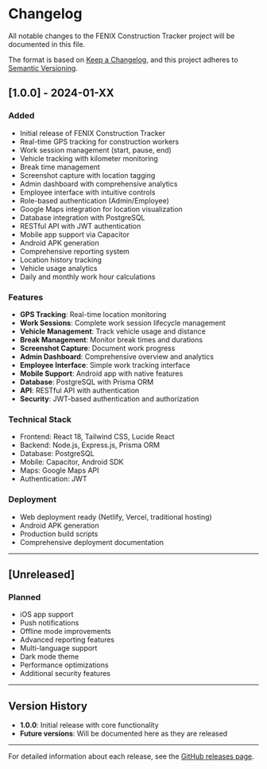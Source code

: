 # Changelog

All notable changes to the FENIX Construction Tracker project will be documented in this file.

The format is based on [Keep a Changelog](https://keepachangelog.com/en/1.0.0/),
and this project adheres to [Semantic Versioning](https://semver.org/spec/v2.0.0.html).

## [1.0.0] - 2024-01-XX

### Added
- Initial release of FENIX Construction Tracker
- Real-time GPS tracking for construction workers
- Work session management (start, pause, end)
- Vehicle tracking with kilometer monitoring
- Break time management
- Screenshot capture with location tagging
- Admin dashboard with comprehensive analytics
- Employee interface with intuitive controls
- Role-based authentication (Admin/Employee)
- Google Maps integration for location visualization
- Database integration with PostgreSQL
- RESTful API with JWT authentication
- Mobile app support via Capacitor
- Android APK generation
- Comprehensive reporting system
- Location history tracking
- Vehicle usage analytics
- Daily and monthly work hour calculations

### Features
- **GPS Tracking**: Real-time location monitoring
- **Work Sessions**: Complete work session lifecycle management
- **Vehicle Management**: Track vehicle usage and distance
- **Break Management**: Monitor break times and durations
- **Screenshot Capture**: Document work progress
- **Admin Dashboard**: Comprehensive overview and analytics
- **Employee Interface**: Simple work tracking interface
- **Mobile Support**: Android app with native features
- **Database**: PostgreSQL with Prisma ORM
- **API**: RESTful API with authentication
- **Security**: JWT-based authentication and authorization

### Technical Stack
- Frontend: React 18, Tailwind CSS, Lucide React
- Backend: Node.js, Express.js, Prisma ORM
- Database: PostgreSQL
- Mobile: Capacitor, Android SDK
- Maps: Google Maps API
- Authentication: JWT

### Deployment
- Web deployment ready (Netlify, Vercel, traditional hosting)
- Android APK generation
- Production build scripts
- Comprehensive deployment documentation

---

## [Unreleased]

### Planned
- iOS app support
- Push notifications
- Offline mode improvements
- Advanced reporting features
- Multi-language support
- Dark mode theme
- Performance optimizations
- Additional security features

---

## Version History

- **1.0.0**: Initial release with core functionality
- **Future versions**: Will be documented here as they are released

---

For detailed information about each release, see the [GitHub releases page](https://github.com/erector666/fenix/releases). 